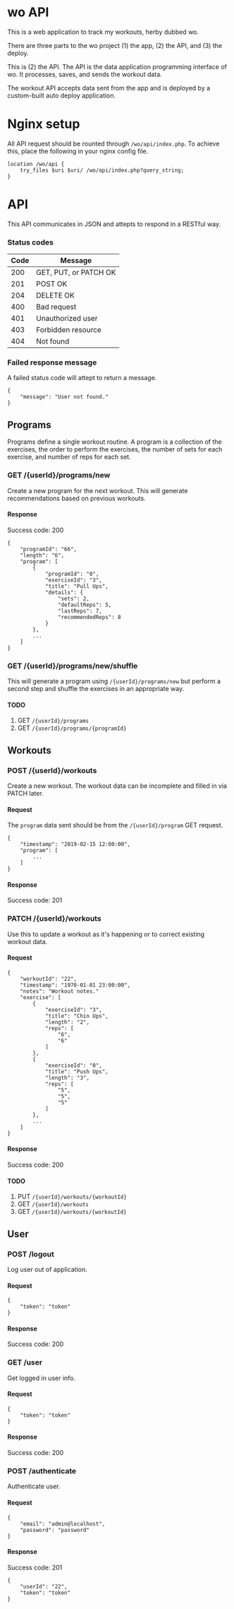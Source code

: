 # wo API

This is a web application to track my workouts, herby dubbed wo.

There are three parts to the wo project (1) the app, (2) the API, and (3) the deploy.

This is (2) the API. The API is the data application programming interface of wo. It processes, saves, and sends the workout data.

The workout API accepts data sent from the app and is deployed by a custom-built auto deploy application.

# Nginx setup

All API request should be rounted through `/wo/api/index.php`. To achieve this, place the following in your nginx config file.

```
location /wo/api {
    try_files $uri $uri/ /wo/api/index.php?query_string;
}
```

# API

This API communicates in JSON and attepts to respond in a RESTful way.

### Status codes

Code | Message
---- | -------
200  | GET, PUT, or PATCH OK
201  | POST OK
204  | DELETE OK
400  | Bad request
401  | Unauthorized user
403  | Forbidden resource
404  | Not found

### Failed response message

A failed status code will attept to return a message.

```
{
    "message": "User not found."
}
```

## Programs

Programs define a single workout routine. A program is a collection of the exercises, the order to perform the exercises, the number of sets for each exercise, and number of reps for each set.

### GET /{userId}/programs/new

Create a new program for the next workout. This will generate recommendations based on previous workouts.

#### Response

Success code: 200

```
{
    "programId": "66",
    "length": "6",
    "program": [
        {
            "programId": "0",
            "exerciseId": "3",
            "title": "Pull Ups",
            "details": {
                "sets": 2,
                "defaultReps": 5,
                "lastReps": 7,
                "recommendedReps": 8
            }
        },
        ...
    ]
}
```

### GET /{userId}/programs/new/shuffle

This will generate a program using `/{userId}/programs/new` but perform a second step and shuffle the exercises in an appropriate way.

#### TODO

1. GET `/{userId}/programs`
2. GET `/{userId}/programs/{programId}`

## Workouts

### POST /{userId}/workouts

Create a new workout. The workout data can be incomplete and filled in via PATCH later.

#### Request

The `program` data sent should be from the `/{userId}/program` GET request.

```
{
    "timestamp": "2019-02-15 12:00:00",
    "program": [
        ...
    ]
}
```

#### Response

Success code: 201

### PATCH /{userId}/workouts

Use this to update a workout as it's happening or to correct existing workout data.

#### Request

```
{
    "workoutId": "22",
    "timestamp": "1970-01-01 23:00:00",
    "notes": "Workout notes."
    "exercise": [
        {
            "exerciseId": "3",
            "title": "Chin Ups",
            "length": "2",
            "reps": [
                "6",
                "6"
            ]
        },
        {
            "exerciseId": "0",
            "title": "Push Ups",
            "length": "3",
            "reps": [
                "5",
                "5",
                "5"
            ]
        },
        ...
    ]
}
```

#### Response

Success code: 200

#### TODO

1. PUT `/{userId}/workouts/{workoutId}`
2. GET `/{userId}/workouts`
2. GET `/{userId}/workouts/{workoutId}`

## User

### POST /logout

Log user out of application.

#### Request

```
{
    "token": "token"
}
```

#### Response

Success code: 200

### GET /user

Get logged in user info.

#### Request

```
{
    "token": "token"
}
```

#### Response

Success code: 200

### POST /authenticate

Authenticate user.

#### Request

```
{
    "email": "admin@localhost",
    "password": "password"
}
```

#### Response

Success code: 201

```
{
    "userId": "22",
    "token": "token"
}
```

